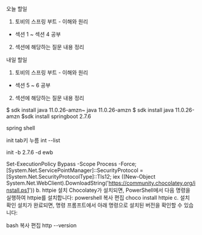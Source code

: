오늘 할일
1. 토비의 스프링 부트 - 이해와 원리
 - 섹션 1 ~ 섹션 4 공부
2. 섹션에 해당하는 질문 내용 정리

내일 할일
1. 토비의 스프링 부트 - 이해와 원리
 - 섹션 5 ~ 6 공부
2. 섹션에 해당하는 질문 내용 정리




$ sdk install java 11.0.26-amzn~
java 11.0.26-amzn
$ sdk install java 11.0.26-amzn
$sdk install springboot 2.7.6

spring shell

init tab키 누름
int --list

init -b 2.7.6 -d ewb



Set-ExecutionPolicy Bypass -Scope Process -Force; [System.Net.ServicePointManager]::SecurityProtocol = [System.Net.SecurityProtocolType]::Tls12; iex ((New-Object System.Net.WebClient).DownloadString('https://community.chocolatey.org/install.ps1'))
b. httpie 설치
Chocolatey가 설치되면, PowerShell에서 다음 명령을 실행하여 httpie를 설치합니다:
powershell
복사
편집
choco install httpie
c. 설치 확인
설치가 완료되면, 명령 프롬프트에서 아래 명령으로 설치된 버전을 확인할 수 있습니다:

bash
복사
편집
http --version



